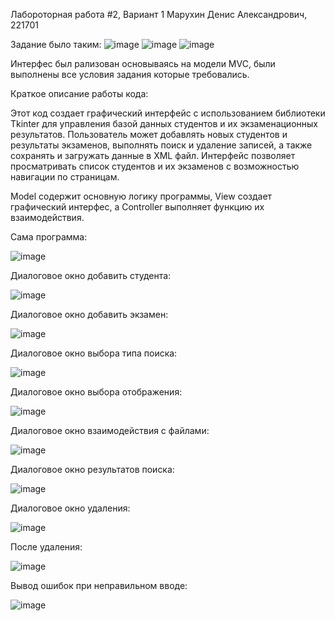 Лабороторная работа #2, Вариант 1
Марухин Денис Александрович, 221701

Задание было таким:
![image](https://github.com/Satylizer/PPOIS2/assets/108609627/f915b14c-1121-4fcf-972a-6437fecbb2b8)
![image](https://github.com/Satylizer/PPOIS2/assets/108609627/2782f638-1aaa-4ce4-8c50-cbe61c9d1f63)
![image](https://github.com/Satylizer/PPOIS2/assets/108609627/6c245f7d-dbdf-460d-8f31-22f7e224da98)

Интерфес был рализован основываясь на модели MVC, были выполнены все условия задания которые требовались.

Краткое описание работы кода:

Этот код создает графический интерфейс с использованием библиотеки Tkinter для управления базой данных студентов и их экзаменационных результатов. Пользователь может добавлять новых студентов и результаты экзаменов, выполнять поиск и удаление записей, а также сохранять и загружать данные в XML файл. Интерфейс позволяет просматривать список студентов и их экзаменов с возможностью навигации по страницам.

Model содержит основную логику программы, View создает графический интерфес, а Controller выполняет функцию их взаимодействия.

Сама программа:

![image](https://github.com/Satylizer/PPOIS2/assets/108609627/fddef5df-fc9d-465c-beae-6374cc564e66)

Диалоговое окно добавить студента:

![image](https://github.com/Satylizer/PPOIS2/assets/108609627/caf0d42c-c479-4668-9575-7b7c3bf3c4c0)

Диалоговое окно добавить экзамен:

![image](https://github.com/Satylizer/PPOIS2/assets/108609627/beebb9f5-543f-40f0-abc7-201dfe3c5553)

Диалоговое окно выбора типа поиска:

![image](https://github.com/Satylizer/PPOIS2/assets/108609627/479dc3ab-a037-404a-b5fb-7bf0f2da474b)

Диалоговое окно выбора отображения:

![image](https://github.com/Satylizer/PPOIS2/assets/108609627/629a43f2-abcc-49cc-8b77-92ba97bc5ffe)

Диалоговое окно взаимодействия с файлами:

![image](https://github.com/Satylizer/PPOIS2/assets/108609627/d4380552-b7d0-46a4-93b4-6fd0f5947b7f)

Диалоговое окно результатов поиска:

![image](https://github.com/Satylizer/PPOIS2/assets/108609627/2df2e4f2-89a6-49b6-a689-67902491298a)

Диалоговое окно удаления:

![image](https://github.com/Satylizer/PPOIS2/assets/108609627/3e89b529-0b5a-4d40-932b-8558ccb7dd31)

После удаления:

![image](https://github.com/Satylizer/PPOIS2/assets/108609627/11d9c5e5-519d-475e-a68d-b13f0bb8debc)

Вывод ошибок при неправильном вводе:

![image](https://github.com/Satylizer/PPOIS2/assets/108609627/573232cf-ea1a-4e43-9ead-743deb22d1e3)


